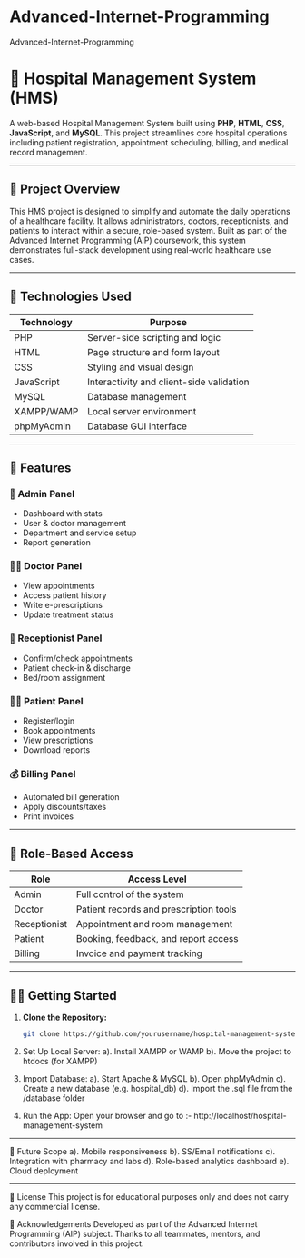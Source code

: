 # Advanced-Internet-Programming
Advanced-Internet-Programming
# 🏥 Hospital Management System (HMS)

A web-based Hospital Management System built using **PHP**, **HTML**, **CSS**, **JavaScript**, and **MySQL**. This project streamlines core hospital operations including patient registration, appointment scheduling, billing, and medical record management.

---

## 📌 Project Overview

This HMS project is designed to simplify and automate the daily operations of a healthcare facility. It allows administrators, doctors, receptionists, and patients to interact within a secure, role-based system. Built as part of the Advanced Internet Programming (AIP) coursework, this system demonstrates full-stack development using real-world healthcare use cases.

---

## 🔧 Technologies Used

| Technology     | Purpose                                  |
|----------------|-------------------------------------------|
| PHP            | Server-side scripting and logic           |
| HTML           | Page structure and form layout            |
| CSS            | Styling and visual design                 |
| JavaScript     | Interactivity and client-side validation  |
| MySQL          | Database management                       |
| XAMPP/WAMP     | Local server environment                  |
| phpMyAdmin     | Database GUI interface                    |

---

## 📂 Features

### 👤 Admin Panel
- Dashboard with stats
- User & doctor management
- Department and service setup
- Report generation

### 👨‍⚕️ Doctor Panel
- View appointments
- Access patient history
- Write e-prescriptions
- Update treatment status

### 🧾 Receptionist Panel
- Confirm/check appointments
- Patient check-in & discharge
- Bed/room assignment

### 🧑‍💻 Patient Panel
- Register/login
- Book appointments
- View prescriptions
- Download reports

### 💰 Billing Panel
- Automated bill generation
- Apply discounts/taxes
- Print invoices

---

## 🔐 Role-Based Access

| Role        | Access Level                              |
|-------------|--------------------------------------------|
| Admin       | Full control of the system                 |
| Doctor      | Patient records and prescription tools     |
| Receptionist| Appointment and room management            |
| Patient     | Booking, feedback, and report access       |
| Billing     | Invoice and payment tracking               |

---

## 🏃‍♂️ Getting Started

1. **Clone the Repository:**
   ```bash
   git clone https://github.com/yourusername/hospital-management-system.git
   
2. Set Up Local Server:
      a). Install XAMPP or WAMP
      b). Move the project to htdocs (for XAMPP)

3. Import Database:
     a). Start Apache & MySQL
     b). Open phpMyAdmin
     c). Create a new database (e.g. hospital_db)
     d). Import the .sql file from the /database folder

4. Run the App: Open your browser and go to :-
   http://localhost/hospital-management-system

---

📌 Future Scope
      a). Mobile responsiveness
      b). SS/Email notifications
      c). Integration with pharmacy and labs
      d). Role-based analytics dashboard
      e). Cloud deployment

---

📜 License
This project is for educational purposes only and does not carry any commercial license.

🙌 Acknowledgements
Developed as part of the Advanced Internet Programming (AIP) subject. Thanks to all teammates, mentors, and contributors involved in this project.
